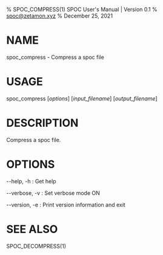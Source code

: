 % SPOC_COMPRESS(1) SPOC User's Manual | Version 0.1
% spoc@zetamon.xyz
% December 25, 2021

# NAME

spoc_compress - Compress a spoc file

# USAGE

spoc_compress [*options*] [*input_filename*] [*output_filename*]

# DESCRIPTION

Compress a spoc file.

# OPTIONS

\-\-help, -h
:   Get help

\-\-verbose, -v
:   Set verbose mode ON

\-\-version, -e
:   Print version information and exit

# SEE ALSO

SPOC_DECOMPRESS(1)
